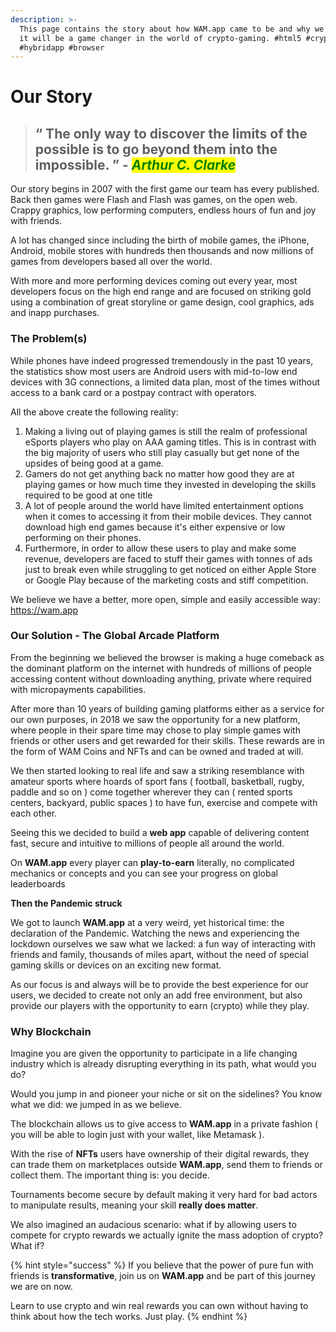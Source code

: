```yaml
---
description: >-
  This page contains the story about how WAM.app came to be and why we believe
  it will be a game changer in the world of crypto-gaming. #html5 #crypto #games
  #hybridapp #browser
---
```


# Our Story

> ## “ The only way to discover the limits of the possible is to go beyond them into the impossible. ” - _<mark style="color:green;">Arthur C. Clarke</mark>_

Our story begins in 2007 with the first game our team has every published. Back then games were Flash and Flash was games, on the open web. Crappy graphics, low performing computers, endless hours of fun and joy with friends.

A lot has changed since including the birth of mobile games, the iPhone, Android, mobile stores with hundreds then thousands and now millions of games from developers based all over the world.

With more and more performing devices coming out every year, most developers focus on the high end range and are focused on striking gold using a combination of great storyline or game design, cool graphics, ads and inapp purchases.

### The Problem(s)

While phones have indeed progressed tremendously in the past 10 years, the statistics show most users are Android users with mid-to-low end devices with 3G connections, a limited data plan, most of the times without access to a bank card or a postpay contract with operators.

All the above create the following reality:

1. Making a living out of playing games is still the realm of professional eSports players who play on AAA gaming titles. This is in contrast with the big majority of users who still play casually but get none of the upsides of being good at a game.
2. Gamers do not get anything back no matter how good they are at playing games or how much time they invested in developing the skills required to be good at one title
3. A lot of people around the world have limited entertainment options when it comes to accessing it from their mobile devices. They cannot download high end games because it's either expensive or low performing on their phones.
4. Furthermore, in order to allow these users to play and make some revenue, developers are faced to stuff their games with tonnes of ads just to break even while struggling to get noticed on either Apple Store or Google Play because of the marketing costs and stiff competition.

We believe we have a better, more open, simple and easily accessible way: https://wam.app

### Our Solution - The Global Arcade Platform

From the beginning we believed the browser is making a huge comeback as the dominant platform on the internet with hundreds of millions of people accessing content without downloading anything, private where required with micropayments capabilities.

After more than 10 years of building gaming platforms either as a service for our own purposes, in 2018 we saw the opportunity for a new platform, where people in their spare time may chose to play simple games with friends or other users and get rewarded for their skills. These rewards are in the form of WAM Coins and NFTs and can be owned and traded at will.

We then started looking to real life and saw a striking resemblance with amateur sports where hoards of sport fans ( football, basketball, rugby, paddle and so on ) come together wherever they can ( rented sports centers, backyard, public spaces ) to have fun, exercise and compete with each other.

Seeing this we decided to build a **web app** capable of delivering content fast, secure and intuitive to millions of people all around the world.

On **WAM.app** every player can **play-to-earn** literally, no complicated mechanics or concepts and you can see your progress on global leaderboards

**Then the Pandemic struck**

We got to launch **WAM.app** at a very weird, yet historical time: the declaration of the Pandemic. Watching the news and experiencing the lockdown ourselves we saw what we lacked: a fun way of interacting with friends and family, thousands of miles apart, without the need of special gaming skills or devices on an exciting new format.&#x20;

As our focus is and always will be to provide the best experience for our users, we decided to create not only an add free environment, but also provide our players with the opportunity to earn (crypto) while they play.

### Why Blockchain

Imagine you are given the opportunity to participate in a life changing industry which is already disrupting everything in its path, what would you do?&#x20;

Would you jump in and pioneer your niche or sit on the sidelines? You know what we did: we jumped in as we believe.&#x20;

The blockchain allows us to give access to **WAM.app** in a private fashion ( you will be able to login just with your wallet, like Metamask ).&#x20;

With the rise of **NFTs** users have ownership of their digital rewards, they can trade them on marketplaces outside **WAM.app**, send them to friends or collect them. The important thing is: you decide.

Tournaments become secure by default making it very hard for bad actors to manipulate results, meaning your skill **really does matter**.

We also imagined an audacious scenario: what if by allowing users to compete for crypto rewards we actually ignite the mass adoption of crypto? What if?

{% hint style="success" %}
If you believe that the power of pure fun with friends is **transformative**, join us on **WAM.app** and be part of this journey we are on now.&#x20;

Learn to use crypto and win real rewards you can own without having to think about how the tech works. Just play.
{% endhint %}
